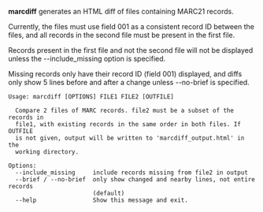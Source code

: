 **marcdiff** generates an HTML diff of files containing MARC21 records.

Currently, the files must use field 001 as a consistent record ID between
the files, and all records in the second file must be present in the first 
file.

Records present in the first file and not the second file will not be displayed
unless the --include_missing option is specified.

Missing records only have their record ID (field 001) displayed, and
diffs only show 5 lines before and after a change unless --no-brief is 
specified.

    Usage: marcdiff [OPTIONS] FILE1 FILE2 [OUTFILE]
    
      Compare 2 files of MARC records. file2 must be a subset of the records in
      file1, with existing records in the same order in both files. If OUTFILE
      is not given, output will be written to 'marcdiff_output.html' in the
      working directory.
    
    Options:
      --include_missing     include records missing from file2 in output
      --brief / --no-brief  only show changed and nearby lines, not entire records
                            (default)
      --help                Show this message and exit.



